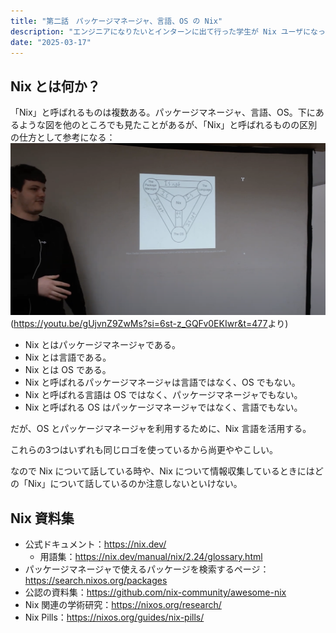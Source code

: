 ```yaml
---
title: "第二話　パッケージマネージャ、言語、OS の Nix"
description: "エンジニアになりたいとインターンに出て行った学生が Nix ユーザになってた　第二話"
date: "2025-03-17"
---
```


## Nix とは何か？

「Nix」と呼ばれるものは複数ある。パッケージマネージャ、言語、OS。下にあるような図を他のところでも見たことがあるが、「Nix」と呼ばれるものの区別の仕方として参考になる：
![「Nix」と呼ばれているパッケージマネージャ、言語、OS のそれぞれの関係性を表した図形](assets/episode-02-nix-triangle-diagram.png)
(<https://youtu.be/gUjvnZ9ZwMs?si=6st-z_GQFv0EKIwr&t=477>より)

- Nix とはパッケージマネージャである。
- Nix とは言語である。
- Nix とは OS である。
- Nix と呼ばれるパッケージマネージャは言語ではなく、OS でもない。
- Nix と呼ばれる言語は OS ではなく、パッケージマネージャでもない。
- Nix と呼ばれる OS はパッケージマネージャではなく、言語でもない。

だが、OS とパッケージマネージャを利用するために、Nix 言語を活用する。

これらの3つはいずれも同じロゴを使っているから尚更ややこしい。

なので Nix について話している時や、Nix について情報収集しているときにはどの「Nix」について話しているのか注意しないといけない。

## Nix 資料集

- 公式ドキュメント：<https://nix.dev/>
    - 用語集：<https://nix.dev/manual/nix/2.24/glossary.html>
- パッケージマネージャで使えるパッケージを検索するページ：<https://search.nixos.org/packages>
- 公認の資料集：<https://github.com/nix-community/awesome-nix>
- Nix 関連の学術研究：<https://nixos.org/research/>
- Nix Pills：<https://nixos.org/guides/nix-pills/>
